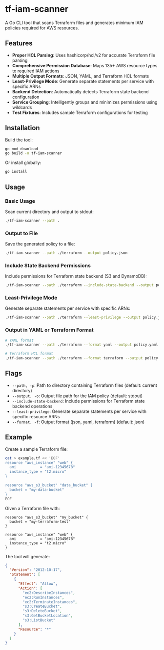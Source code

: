 # tf-iam-scanner

A Go CLI tool that scans Terraform files and generates minimum IAM policies required for AWS resources.

## Features

- **Proper HCL Parsing**: Uses hashicorp/hcl/v2 for accurate Terraform file parsing
- **Comprehensive Permission Database**: Maps 135+ AWS resource types to required IAM actions
- **Multiple Output Formats**: JSON, YAML, and Terraform HCL formats
- **Least-Privilege Mode**: Generate separate statements per service with specific ARNs
- **Backend Detection**: Automatically detects Terraform state backend configuration
- **Service Grouping**: Intelligently groups and minimizes permissions using wildcards
- **Test Fixtures**: Includes sample Terraform configurations for testing

## Installation

Build the tool:
```bash
go mod download
go build -o tf-iam-scanner
```

Or install globally:
```bash
go install
```

## Usage

### Basic Usage

Scan current directory and output to stdout:
```bash
./tf-iam-scanner --path .
```

### Output to File

Save the generated policy to a file:
```bash
./tf-iam-scanner --path ./terraform --output policy.json
```

### Include State Backend Permissions

Include permissions for Terraform state backend (S3 and DynamoDB):
```bash
./tf-iam-scanner --path ./terraform --include-state-backend --output policy.json
```

### Least-Privilege Mode

Generate separate statements per service with specific ARNs:
```bash
./tf-iam-scanner --path ./terraform --least-privilege --output policy.json
```

### Output in YAML or Terraform Format

```bash
# YAML format
./tf-iam-scanner --path ./terraform --format yaml --output policy.yaml

# Terraform HCL format
./tf-iam-scanner --path ./terraform --format terraform --output policy.tf
```

## Flags

- `--path, -p`: Path to directory containing Terraform files (default: current directory)
- `--output, -o`: Output file path for the IAM policy (default: stdout)
- `--include-state-backend`: Include permissions for Terraform state backend operations
- `--least-privilege`: Generate separate statements per service with specific resource ARNs
- `--format, -f`: Output format (json, yaml, terraform) (default: json)

## Example

Create a sample Terraform file:
```bash
cat > example.tf << 'EOF'
resource "aws_instance" "web" {
  ami           = "ami-12345678"
  instance_type = "t2.micro"
}

resource "aws_s3_bucket" "data_bucket" {
  bucket = "my-data-bucket"
}
EOF
```

Given a Terraform file with:
```hcl
resource "aws_s3_bucket" "my_bucket" {
  bucket = "my-terraform-test"
}

resource "aws_instance" "web" {
  ami           = "ami-12345678"
  instance_type = "t2.micro"
}
```

The tool will generate:
```json
{
  "Version": "2012-10-17",
  "Statement": [
    {
      "Effect": "Allow",
      "Action": [
        "ec2:DescribeInstances",
        "ec2:RunInstances",
        "ec2:TerminateInstances",
        "s3:CreateBucket",
        "s3:DeleteBucket",
        "s3:GetBucketLocation",
        "s3:ListBucket"
      ],
      "Resource": "*"
    }
  ]
}
```

